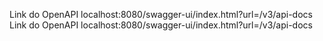 
Link do OpenAPI
localhost:8080/swagger-ui/index.html?url=/v3/api-docs
Link do OpenAPI
localhost:8080/swagger-ui/index.html?url=/v3/api-docs